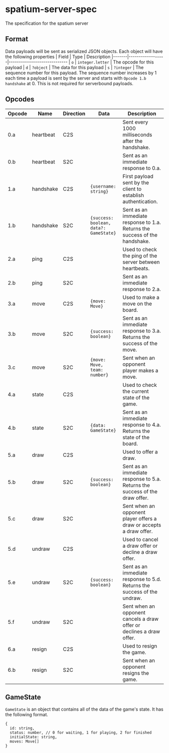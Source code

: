 # spatium-server-spec
The specification for the spatium server

## Format
Data payloads will be sent as serialized JSON objects.
Each object will have the following properties
| Field | Type             | Description
|-------|------------------|-----------------------------
| `o`   | `integer.letter` | The opcode for this payload
| `d`   | `?object`        | The data for this payload
| `s`   | `?integer`       | The sequence number for this payload. The sequence number increases by 1 each time a payload is sent by the server and starts with `Opcode 1.b handshake` at 0. This is not required for serverbound payloads.

## Opcodes
| Opcode | Name      | Direction | Data                                     | Description                                                                  |
| ------ | --------- | --------- | ---------------------------------------- | ---------------------------------------------------------------------------- |
| 0.a    | heartbeat | C2S       |                                          | Sent every 1000 milliseconds after the handshake.                            |
| 0.b    | heartbeat | S2C       |                                          | Sent as an immediate response to 0.a.                                        |
| 1.a    | handshake | C2S       | `{username: string}`                     | First payload sent by the client to establish authentication.                |
| 1.b    | handshake | S2C       | `{success: boolean, data?: GameState}`   | Sent as an immediate response to 1.a. Returns the success of the handshake.  |
| 2.a    | ping      | C2S       |                                          | Used to check the ping of the server between heartbeats.                     |
| 2.b    | ping      | S2C       |                                          | Sent as an immediate response to 2.a.                                        |
| 3.a    | move      | C2S       | `{move: Move}`                           | Used to make a move on the board.                                            |
| 3.b    | move      | S2C       | `{success: boolean}`                     | Sent as an immediate response to 3.a. Returns the success of the move.       |
| 3.c    | move      | S2C       | `{move: Move, team: number}`             | Sent when an opponent player makes a move.                                   |
| 4.a    | state     | C2S       |                                          | Used to check the current state of the game.                                 |
| 4.b    | state     | S2C       | `{data: GameState}`                      | Sent as an immediate response to 4.a. Returns the state of the board.        |
| 5.a    | draw      | C2S       |                                          | Used to offer a draw.                                                        |
| 5.b    | draw      | S2C       | `{success: boolean}`                     | Sent as an immediate response to 5.a. Returns the success of the draw offer. |
| 5.c    | draw      | S2C       |                                          | Sent when an opponent player offers a draw or accepts a draw offer.          |
| 5.d    | undraw    | C2S       |                                          | Used to cancel a draw offer or decline a draw offer.                         |
| 5.e    | undraw    | S2C       |  `{success: boolean}`                    | Sent as an immediate response to 5.d. Returns the success of the undraw.     |
| 5.f    | undraw    | S2C       |                                          | Sent when an opponent cancels a draw offer or declines a draw offer.         |
| 6.a    | resign    | C2S       |                                          | Used to resign the game.                                                     |
| 6.b    | resign    | S2C       |                                          | Sent when an opponent resigns the game.                                      |

## GameState
`GameState` is an object that contains all of the data of the game's state. It has the following format.
```
{
  id: string,
  status: number, // 0 for waiting, 1 for playing, 2 for finished
  initialState: string,
  moves: Move[]
}
```
